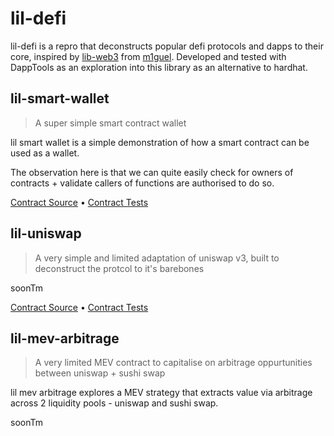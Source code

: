 # lil-defi

lil-defi is a repro that deconstructs popular defi protocols and dapps to their core, inspired by [lib-web3](https://github.com/m1guelpf/lil-web3) from [m1guel](https://twitter.com/m1guelpf). Developed and tested with DappTools as an exploration into this library as an alternative to hardhat.

## lil-smart-wallet

> A super simple smart contract wallet

lil smart wallet is a simple demonstration of how a smart contract can be used as a wallet.

The observation here is that we can quite easily check for owners of contracts + validate callers of functions are authorised to do so. 

[Contract Source](src/LilSmartWallet.sol) • [Contract Tests](src/LilSmartWallet.t.sol)

## lil-uniswap

> A very simple and limited adaptation of uniswap v3, built to deconstruct the protcol to it's barebones

soonTm

[Contract Source](src/LilUniswap.sol) • [Contract Tests](src/LilUniswap.t.sol)


## lil-mev-arbitrage

> A very limited MEV contract to capitalise on arbitrage oppurtunities between uniswap + sushi swap

lil mev arbitrage explores a MEV strategy that extracts value via arbitrage across 2 liquidity pools - uniswap and sushi swap.

soonTm

